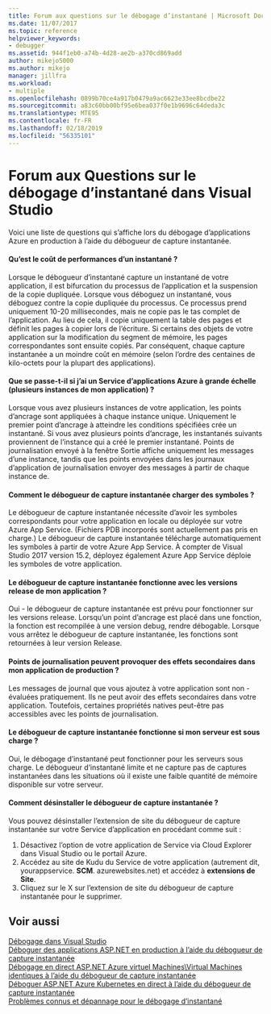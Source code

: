 ```yaml
---
title: Forum aux questions sur le débogage d’instantané | Microsoft Docs
ms.date: 11/07/2017
ms.topic: reference
helpviewer_keywords:
- debugger
ms.assetid: 944f1eb0-a74b-4d28-ae2b-a370cd869add
author: mikejo5000
ms.author: mikejo
manager: jillfra
ms.workload:
- multiple
ms.openlocfilehash: 0899b70ce4a917b0479a9ac6623e33ee8bcdbe22
ms.sourcegitcommit: a83c60bb00bf95e6bea037f0e1b9696c64deda3c
ms.translationtype: MTE95
ms.contentlocale: fr-FR
ms.lasthandoff: 02/18/2019
ms.locfileid: "56335101"
---
```

# <a name="frequently-asked-questions-for-snapshot-debugging-in-visual-studio"></a>Forum aux Questions sur le débogage d’instantané dans Visual Studio

Voici une liste de questions qui s’affiche lors du débogage d’applications Azure en production à l’aide du débogueur de capture instantanée.

#### <a name="what-is-the-performance-cost-of-taking-a-snapshot"></a>Qu’est le coût de performances d’un instantané ?

Lorsque le débogueur d’instantané capture un instantané de votre application, il est bifurcation du processus de l’application et la suspension de la copie dupliquée. Lorsque vous déboguez un instantané, vous déboguez contre la copie dupliquée du processus. Ce processus prend uniquement 10-20 millisecondes, mais ne copie pas le tas complet de l’application. Au lieu de cela, il copie uniquement la table des pages et définit les pages à copier lors de l’écriture. Si certains des objets de votre application sur la modification du segment de mémoire, les pages correspondantes sont ensuite copiés. Par conséquent, chaque capture instantanée a un moindre coût en mémoire (selon l’ordre des centaines de kilo-octets pour la plupart des applications). 

#### <a name="what-happens-if-i-have-a-scaled-out-azure-app-service-multiple-instances-of-my-app"></a>Que se passe-t-il si j’ai un Service d’applications Azure à grande échelle (plusieurs instances de mon application) ?

Lorsque vous avez plusieurs instances de votre application, les points d’ancrage sont appliquées à chaque instance unique. Uniquement le premier point d’ancrage à atteindre les conditions spécifiées crée un instantané. Si vous avez plusieurs points d’ancrage, les instantanés suivants proviennent de l’instance qui a créé le premier instantané. Points de journalisation envoyé à la fenêtre Sortie affiche uniquement les messages d’une instance, tandis que les points envoyées dans les journaux d’application de journalisation envoyer des messages à partir de chaque instance de. 

#### <a name="how-does-the-snapshot-debugger-load-symbols"></a>Comment le débogueur de capture instantanée charger des symboles ?

Le débogueur de capture instantanée nécessite d’avoir les symboles correspondants pour votre application en locale ou déployée sur votre Azure App Service. (Fichiers PDB incorporés sont actuellement pas pris en charge.) Le débogueur de capture instantanée télécharge automatiquement les symboles à partir de votre Azure App Service. À compter de Visual Studio 2017 version 15.2, déployez également Azure App Service déploie les symboles de votre application.

#### <a name="does-the-snapshot-debugger-work-against-release-builds-of-my-application"></a>Le débogueur de capture instantanée fonctionne avec les versions release de mon application ?

Oui - le débogueur de capture instantanée est prévu pour fonctionner sur les versions release. Lorsqu’un point d’ancrage est placé dans une fonction, la fonction est recompilée à une version debug, rendre débogable. Lorsque vous arrêtez le débogueur de capture instantanée, les fonctions sont retournées à leur version Release. 

#### <a name="can-logpoints-cause-side-effects-in-my-production-application"></a>Points de journalisation peuvent provoquer des effets secondaires dans mon application de production ?

Les messages de journal que vous ajoutez à votre application sont non - évaluées pratiquement. Ils ne peut avoir des effets secondaires dans votre application. Toutefois, certaines propriétés natives peut-être pas accessibles avec les points de journalisation. 

#### <a name="does-the-snapshot-debugger-work-if-my-server-is-under-load"></a>Le débogueur de capture instantanée fonctionne si mon serveur est sous charge ?

Oui, le débogage d’instantané peut fonctionner pour les serveurs sous charge. Le débogueur d’instantané limite et ne capture pas de captures instantanées dans les situations où il existe une faible quantité de mémoire disponible sur votre serveur.

#### <a name="how-do-i-uninstall-the-snapshot-debugger"></a>Comment désinstaller le débogueur de capture instantanée ?

Vous pouvez désinstaller l’extension de site du débogueur de capture instantanée sur votre Service d’application en procédant comme suit :

1. Désactivez l’option de votre application de Service via Cloud Explorer dans Visual Studio ou le portail Azure.
1. Accédez au site de Kudu du Service de votre application (autrement dit, yourappservice. **SCM**. azurewebsites.net) et accédez à **extensions de Site**.
1. Cliquez sur le X sur l’extension de site du débogueur de capture instantanée pour le supprimer.

## <a name="see-also"></a>Voir aussi

[Débogage dans Visual Studio](../debugger/index.md)  
[Déboguer des applications ASP.NET en production à l’aide du débogueur de capture instantanée](../debugger/debug-live-azure-applications.md)  
[Débogage en direct ASP.NET Azure virtuel Machines\Virtual Machines identiques à l’aide du débogueur de capture instantanée](../debugger/debug-live-azure-virtual-machines.md)  
[Déboguer ASP.NET Azure Kubernetes en direct à l’aide du débogueur de capture instantanée](../debugger/debug-live-azure-kubernetes.md)  
[Problèmes connus et dépannage pour le débogage d’instantané](../debugger/debug-live-azure-apps-troubleshooting.md)
